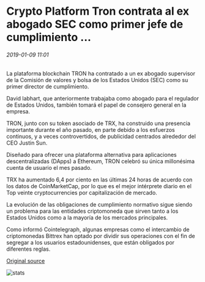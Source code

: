 # Crypto Platform Tron contrata al ex abogado SEC como primer jefe de cumplimiento ...

###### 2019-01-09 11:01

La plataforma blockchain TRON ha contratado a un ex abogado supervisor de la Comisión de valores y bolsa de los Estados Unidos (SEC) como su primer director de cumplimiento.

David labhart, que anteriormente trabajaba como abogado para el regulador de Estados Unidos, también tomará el papel de consejero general en la empresa.

TRON, junto con su token asociado de TRX, ha construido una presencia importante durante el año pasado, en parte debido a los esfuerzos continuos, y a veces controvertidos, de publicidad centrados alrededor del CEO Justin Sun.

Diseñado para ofrecer una plataforma alternativa para aplicaciones descentralizadas (DApps) a Ethereum, TRON celebró su única millonésima cuenta de usuario el mes pasado.

TRX ha aumentado 6,4 por ciento en las últimas 24 horas de acuerdo con los datos de CoinMarketCap, por lo que es el mejor intérprete diario en el Top veinte cryptocurrencies por capitalización de mercado.

La evolución de las obligaciones de cumplimiento normativo sigue siendo un problema para las entidades criptomoneda que sirven tanto a los Estados Unidos como a la mayoría de los mercados principales.

Como informó Cointelegraph, algunas empresas como el intercambio de criptomonedas Bittrex han optado por dividir sus operaciones con el fin de segregar a los usuarios estadounidenses, que están obligados por diferentes reglas.

[Original source](https://cointelegraph.com/news/crypto-platform-tron-hires-former-sec-attorney-as-first-chief-of-compliance)

![stats](https://c.statcounter.com/11760860/0/a89fa40b/1/ "stats")